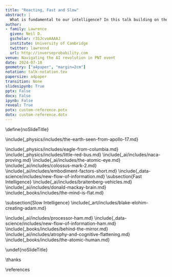 ```yaml
---
title: "Reacting, Fast and Slow"
abstract: |
  What is fundamental to our intelligence? In this talk building on the ideas in *The Atomic Human* I argue that the external world is key to our intelligence, and how that world is filtered before we perceive it. This leads to the Eisenhower illusion, where we feel ourselves in charge but we are in fact reliant on fast reacting systems.
author:
- family: Lawrence
  given: Neil D.
  gscholar: r3SJcvoAAAAJ
  institute: University of Cambridge
  twitter: lawrennd
  url: http://inverseprobability.com
venue: Navigating the AI revolution in PNT event
date: 2024-07-10
geometry: ["a4paper", "margin=2cm"]
notation: talk-notation.tex
papersize: a4paper
transition: None
slidesipynb: True
pptx: False
docx: False
ipynb: False
reveal: True
potx: custom-reference.potx 
dotx: custom-reference.dotx
---
```

\define{noSlideTitle}

\include{_physics/includes/the-earth-seen-from-apollo-17.md}

\include{_physics/includes/eagle-from-columbia.md}
\include{_physics/includes/little-red-bus.md}
\include{_ai/includes/naca-proving.md}
\include{_ai/includes/the-atomic-eye.md}
\include{_ai/includes/colossus-mark-2.md}
\include{_ai/includes/embodiment-factors-short.md}
\include{_data-science/includes/new-flow-of-information.md}
\subsection{Fast Intelligence}
\include{_ai/includes/braitenberg-vehicles.md}
\include{_ai/includes/donald-mackay-brain.md}
\include{_books/includes/the-mind-is-flat.md}
<!-- Braitenberg, Mackay, Chater --> 
\subsection{Slow Intelligence}
\include{_art/includes/blake-elohim-creating-adam.md}

\include{_ai/includes/processor-ham.md}
\include{_data-science/includes/new-flow-of-information-ham.md}
\include{_books/includes/behind-the-mirror.md}
\include{_ai/includes/atrophy-and-cognitive-flattening.md}
\include{_books/includes/the-atomic-human.md}

\undef{noSlideTitle}



\thanks

\references
